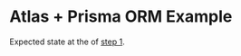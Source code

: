 # Atlas + Prisma ORM Example

Expected state at the of [step 1](https://www.prisma.io/blog/advanced-database-schema-management-with-atlas-and-prisma-orm#step-1-add-atlas-to-existing-prisma-orm-project).
